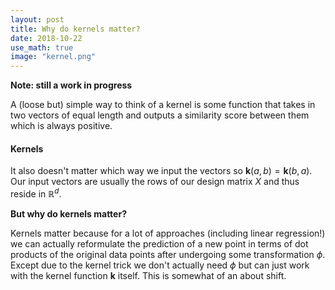 ```yaml
---
layout: post
title: Why do kernels matter?
date: 2018-10-22
use_math: true
image: "kernel.png"
---
```


**Note: still a work in progress**

A (loose but) simple way to think of a kernel is some function that takes in two vectors of equal length and outputs a similarity score between them which is always positive.

<!--more-->

#### Kernels

It also doesn't matter which way we input the vectors so $\textbf{k}(a,b) = \textbf{k}(b,a)$. Our input vectors are usually the rows of our design matrix $X$ and thus reside in $\mathbb{R}^d$.

**But why do kernels matter?**

Kernels matter because for a lot of approaches (including linear regression!) we can actually reformulate the prediction of a new point in terms of dot products of the original data points after undergoing some transformation $\phi$. Except due to the kernel trick we don't actually need $\phi$ but can just work with the kernel function $\textbf{k}$ itself. This is somewhat of an about shift.
